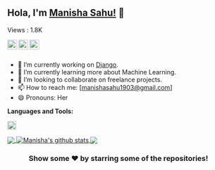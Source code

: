 ## Hola, I'm [Manisha Sahu!](https://codess-me.herokuapp.com/) 👋

<p align="left">Views : 1.8K </p>


<a href="https://www.linkedin.com/in/manisha-sahu-bab63a198">
  <img align="left" alt="Manisha's Linkdein" width="22px" src="https://cdn.jsdelivr.net/npm/simple-icons@v3/icons/linkedin.svg" />
</a>
<a href="https://github.com/prettyquail">
  <img align="left" alt="Manisha's Github" width="22px" src="https://cdn.jsdelivr.net/npm/simple-icons@v3/icons/github.svg" />
</a>
<a href="https://www.youtube.com/channel/UC1eamr5cqpm0sMYuxEqeXFg">
  <img align="left" alt="Codess Me's Youtube" width="22px" src="https://cdn.jsdelivr.net/npm/simple-icons@v3/icons/youtube.svg" />
</a>

<br/>
<br/>


- 🔭 I’m currently working on [Django](https://www.djangoproject.com/start/).
- 🌱 I’m currently learning more about Machine Learning.
- 👯 I’m looking to collaborate on freelance projects.
- 📫 How to reach me: [manishasahu1903@gmail.com]
- 😄 Pronouns: Her

**Languages and Tools:**  

<code><img height="20" src="https://upload.wikimedia.org/wikipedia/commons/c/c3/Python-logo-notext.svg"></code>
</code>    

<a href="https://github.com/prettyquail">
  <img align="center" src="https://github-readme-stats.vercel.app/api/top-langs/?username=prettyquail&theme=light&hide_langs_below=1" />
</a>
<a href="https://github.com/prettyquail">
 <img align="center" src="https://github-readme-stats.vercel.app/api?username=prettyquail&show_icons=true&theme=dark&line_height=27" alt="Manisha's github stats"/>
</a>
<a href="https://github.com/prettyquail/Django-Rest-Framework">
  <img align="center" src="https://github-readme-stats.vercel.app/api/pin/?username=prettyquail&repo=Django-Rest-Framework&theme=dark" />

</a>

<div align="center">

### Show some ❤️ by starring some of the repositories!

</div>

